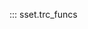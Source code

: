 ::: sset.trc_funcs
    <!-- selection:
      members:
        - convert_aperture_mask -->
    <!-- rendering:
      show_root_heading: false
      show_source: false -->

